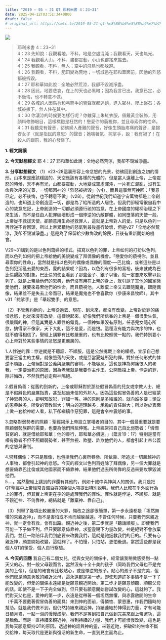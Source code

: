 ```yaml
---
title: "2019 – 05 – 21 QT 耶利米書 4：23~31"
date: 2025-04-12T03:51:34+0800
draft: false
# original_url: https://cmtc.tw/2019-05-21-qt-%e8%80%b6%e5%88%a9%e7%b1%b3%e6%9b%b8-4%ef%bc%9a2331
---
```


![](/images/qt.jpg)
> 耶利米書 4：23\~31  
> 4：23 先知說：我觀看地，不料，地是空虛混沌；我觀看天，天也無光。  
> 4：24 我觀看大山，不料，盡都震動，小山也都搖來搖去。  
> 4：25 我觀看，不料，無人；空中的飛鳥也都躲避。  
> 4：26 我觀看，不料，肥田變為荒地；一切城邑在耶和華面前，因他的烈怒都被拆毀。  
> 4：27 耶和華如此說：全地必然荒涼，我卻不毀滅淨盡。  
> 4：28 因此，地要悲哀，在上的天也必黑暗；因為我言已出，我意已定，必不後悔，也不轉意不做。  
> 4：29 各城的人因馬兵和弓箭手的響聲就都逃跑，進入密林，爬上磐石；各城被撇下，無人住在其中。  
> 4：30 你淒涼的時候要怎樣行呢？你雖穿上朱紅衣服，佩戴黃金裝飾，用顏料修飾眼目，這樣標緻是枉然的！戀愛你的藐視你，並且尋索你的性命。  
> 4：31 我聽見有聲音，彷彿婦人產難的聲音，好像生頭胎疼痛的聲音，是錫安女子（就是指民的意思）的聲音；她喘著氣、挓挲手，說：我有禍了！在殺人的跟前，我的心發昏了。

**1. 經文誦讀**

**2.  今天默想經文**
耶 4：27 耶和華如此說：全地必然荒涼，我卻不毀滅淨盡。

**3. 分享默想經文**
（1）v23\~28這裏形容上帝忿怒的光景，彷彿回到創造之初的情形。山本來是應該穩固的、天空應該有各樣的光體的。但是當人遠離上帝，上帝震怒的時候，天不再有光，山都要震動，大地變成空虛渾沌，一片死亡混亂，沒有生命與次序的光景，一切都因神的「烈怒被拆毀」（v4），而且這事無可挽回：「我意已定，必不後悔，也不轉意不做」（v28）。從創世紀我們知道宇宙萬物都是上帝創造的，也知道上帝創造這一切，都是為了給所造的人居住。但我們卻經常很自我中心的故意忘記，上帝創造的一切都必須遵行祂的旨意，在上帝國度的權柄治理之下來生活，而不是任由人犯罪破壞形成一個悖逆的仇敵群體，如同墮落的天使一般。上帝從不救拔天使，卻願意用生命拯救罪人，這就是上帝對人的愛。只是以色列一再悖逆不肯回頭，所以上帝累積祂的怒氣到最後盡行破壞，但是v27「全地必然荒涼，我卻不毀滅淨盡。」這是為了保留給少數悔改的餘民，日後有重新開始的機會。

V29\~31講到的是以色列蕩婦的樣式。描寫以色列的罪，上帝如何的打扮以色列，而以色列如何的把上帝給他的美貌變成了拜偶像的機會。「戀愛你的藐視你，並且尋索你的性命」，當然就是指以色列的偶像或偶像的國度──巴比倫，或者這些是以色列犯淫亂去愛的東西，愛的結果呢？因為，以色列有很多的富裕，後來就成為巴比倫覬覦的對象。巴比倫的使臣看到了那些金子、銀子以後，就一定要來攻擊以色列了。就是上帝給他們的恩典，他們沒有用在上帝的身上，就引誘了其他的國家戀愛他們，就要來尋索他們的性命，而且藐視他。人離棄上帝又去跟隨魔鬼，跟隨偶像，結果並不是失去上帝而已，結果是魔鬼也不會喜歡你（參康來昌牧師）。其中v31「挓挲手」是「舉起雙手」的意思。

（2）不管舊約新約，上帝從過去、現在、到未來，都沒有改變。上帝對於罪的痛恨忿怒，也從來沒有改變。這樣說起來，好像我們所信奉的上帝是一個很愛生氣，很嚴厲的神，但這其實是人罪性的錯覺。一個神如果沒有原則，任憑兒女隨心所慾，搞得家不像家，天下大亂，這不是愛，而是恨。這種沒有能力與次序的神，也就不值得相信了。聖經上講罪有比較嚴重的，也有比較輕微一點的，我們特別要小心上帝對於某些事情的忿怒是更嚴厲的。

1.人悖逆的罪：悖逆就是不聽話、不順服，這是公然挑戰上帝的權柄，宣示自己想要當王當主的主權。就像墮落的天使，或是亞當夏娃所犯的罪。對於任何形式的悖逆不順服，上帝絕對是公義與嚴厲的審判，不能容忍。這也是神為何痛恨人的老我，一定要治死的原因，因為老我就是我要作主作王，公開敵擋上帝。悖逆的罪，除非悔改，不然我們必定與神隔絕。

2.假冒偽善：從舊約到新約，上帝或耶穌對於那些假冒偽善的兒女或宗教人士，總是不假辭色的嚴厲指責，甚至超過未信的外邦人。因為這些假冒偽善的人是已經蒙了神恩典的人，卻明知故犯，罪加一等。神的原則是多給誰的，就向誰多要；領受的恩典越多，所受的管教越大；明白的道理越多，承擔的責任越大；所以對於表面上做一套給神給人看，私下卻繼續作惡犯罪，這是會令神震怒的事。

3.忽略對弱勢者的照顧：聖經揭示上帝設立掌權者的目的，其中一個最重要就是要照顧弱勢族群的需要，也要為他們辨屈伸冤。上帝經常把自己自比弱勢者：「憐憫貧窮的，就是借給耶和華；他的善行，耶和華必償還。」（箴言19：17）特別是當有權有勢者不但不照顧弱勢者，甚至無視、欺壓、詐欺他們的人，都會引起上帝公義的忿怒與審判。

4.崇拜偶像：不只是雕像，也包括我們心裏所眷戀、所依靠、所追求一切超越神的人事物，都會引起神的忿怒。今天的經文以色列百姓除了拜偶像，另一個大罪就是想要倚靠巴比倫或其他國家而不倚靠神，結果他們過去所倚靠的反過來要攻擊毀滅他們。  
5.…，當然聖經上講到的罪還有其他的，例如十誡中與神與人的關係。我只是把QT聖經中上帝經常責備百姓的幾個大項提出特別說明。我們人比較在乎外面行為上的罪行，但其實上帝更在乎的是處理我們的罪性。罪性就是悖逆、不順服、就是不親近神、不倚靠神，總結就是「離棄神、靠自己」。

（3）列舉了幾項比較嚴重的大罪，悔改之途卻很簡單，第一步永遠都是「坦然無懼的來親近神」，而不是害怕或不肯而越躲越遠。不管任何時候，只要我們來親近神，就一定會有救，會有出路。親近神之後，第二步就是「聽話順服」。即使我們可能一下子做不到，但只要願意倚靠神，求聖靈賜下力量改變，神是絕對不會放棄我們，並且一路陪伴我們到底要來改變我們，這就是祂拯救我們的目的。只要有心親近神，願意開始改變，這就夠了。不怕慢，只怕站，更怕後退。當然這些都是我個人QT的領受，個人自行察驗。

**4. 今天的回應**
我自己有二個女兒，從與女兒的關係中，經常讓我稍微感受到一點天父的心。對一般父母親而言，當然沒有十全十美的孩子（同時我們父母也不是完美的上帝），但是的確會有比較貼心，或是悖逆的孩子。貼心的孩子不是完美，但他們總是願意勇敢的親近父母，這永遠都是第一步。即使知道許多事情不是一下子能改變的，但愛的關係永遠總是從願意親近開始。第二步才是願意傾聽、順服父母的話。即使不是一下子完全做到，但只要有願意開始嘗試改變的心，這就夠了。我們對天父也是，愛神的第一步，永遠是從帶著一個坦然無懼，與赤露敞開的生命（千萬不要戴著假冒偽善的面具）來到神的面前，得憐恤、蒙恩惠，作我們隨時的幫助。就是我們做不到，但仍然持續來親近神，持續連結於神得到力量，才有可能日積月累，一點一滴的慢慢成聖。我們不是等到把自己做到完美來跟上帝邀功，這是驕傲。而是一直持續來親近神，得到持續的力量，我們才可能慢慢改變，這也是我每天願意堅持QT的原因。透過神的話與神的靈，來親近祂，把破碎的生命不斷交給神，每天取代是更新與復活的新生命，一直到見主面為止。
